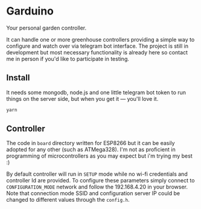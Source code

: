 # Garduino

Your personal garden controller.

It can handle one or more greenhouse controllers providing a simple way to configure and watch over via telegram bot interface. 
The project is still in development but most necessary functionality is already here so contact me in person if you'd like to participate in testing.

## Install

It needs some mongodb, node.js and one little telegram bot token to run things on the server side, but when you get it — you'll love it.

```bash
yarn
```

## Controller

The code in `board` directory written for ESP8266 but it can be easily adopted for any other (such as ATMega328). 
I'm not as proficient in programming of microcontrollers as you may expect but i'm trying my best :)

By default controller will run in `SETUP` mode while no wi-fi credentials and controller Id are provided. To configure these parameters simply connect to `CONFIGURATION_MODE` network and follow the 192.168.4.20 in your browser. Note that connection mode SSID and configuration server IP could be changed to different values through the `config.h`.
